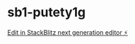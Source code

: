 # sb1-putety1g

[Edit in StackBlitz next generation editor ⚡️](https://stackblitz.com/~/github.com/sunshinesmoke/sb1-putety1g)